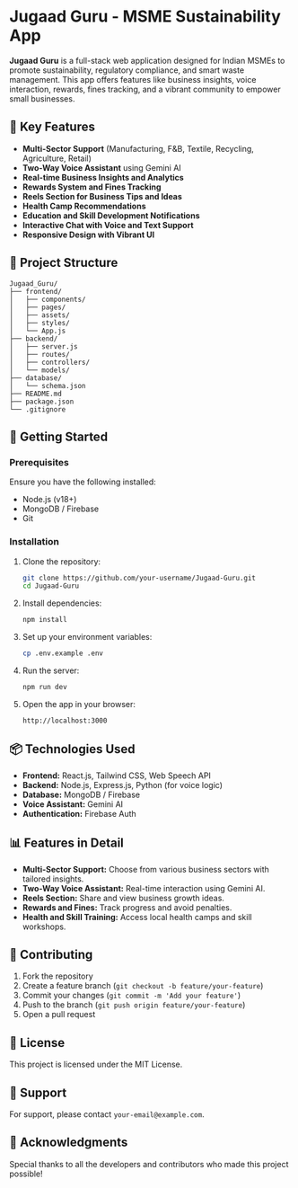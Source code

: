 # Jugaad Guru - MSME Sustainability App

**Jugaad Guru** is a full-stack web application designed for Indian MSMEs to promote sustainability, regulatory compliance, and smart waste management. This app offers features like business insights, voice interaction, rewards, fines tracking, and a vibrant community to empower small businesses.

## 🌱 Key Features

* **Multi-Sector Support** (Manufacturing, F\&B, Textile, Recycling, Agriculture, Retail)
* **Two-Way Voice Assistant** using Gemini AI
* **Real-time Business Insights and Analytics**
* **Rewards System and Fines Tracking**
* **Reels Section for Business Tips and Ideas**
* **Health Camp Recommendations**
* **Education and Skill Development Notifications**
* **Interactive Chat with Voice and Text Support**
* **Responsive Design with Vibrant UI**

## 📂 Project Structure

```
Jugaad_Guru/
├── frontend/
│   ├── components/
│   ├── pages/
│   ├── assets/
│   ├── styles/
│   └── App.js
├── backend/
│   ├── server.js
│   ├── routes/
│   ├── controllers/
│   └── models/
├── database/
│   └── schema.json
├── README.md
├── package.json
└── .gitignore
```

## 🚀 Getting Started

### Prerequisites

Ensure you have the following installed:

* Node.js (v18+)
* MongoDB / Firebase
* Git

### Installation

1. Clone the repository:

   ```bash
   git clone https://github.com/your-username/Jugaad-Guru.git
   cd Jugaad-Guru
   ```

2. Install dependencies:

   ```bash
   npm install
   ```

3. Set up your environment variables:

   ```bash
   cp .env.example .env
   ```

4. Run the server:

   ```bash
   npm run dev
   ```

5. Open the app in your browser:

   ```
   http://localhost:3000
   ```

## 📦 Technologies Used

* **Frontend:** React.js, Tailwind CSS, Web Speech API
* **Backend:** Node.js, Express.js, Python (for voice logic)
* **Database:** MongoDB / Firebase
* **Voice Assistant:** Gemini AI
* **Authentication:** Firebase Auth

## 📊 Features in Detail

* **Multi-Sector Support:** Choose from various business sectors with tailored insights.
* **Two-Way Voice Assistant:** Real-time interaction using Gemini AI.
* **Reels Section:** Share and view business growth ideas.
* **Rewards and Fines:** Track progress and avoid penalties.
* **Health and Skill Training:** Access local health camps and skill workshops.

## 🤝 Contributing

1. Fork the repository
2. Create a feature branch (`git checkout -b feature/your-feature`)
3. Commit your changes (`git commit -m 'Add your feature'`)
4. Push to the branch (`git push origin feature/your-feature`)
5. Open a pull request

## 📜 License

This project is licensed under the MIT License.

## 💬 Support

For support, please contact `your-email@example.com`.

## 🌟 Acknowledgments

Special thanks to all the developers and contributors who made this project possible!
